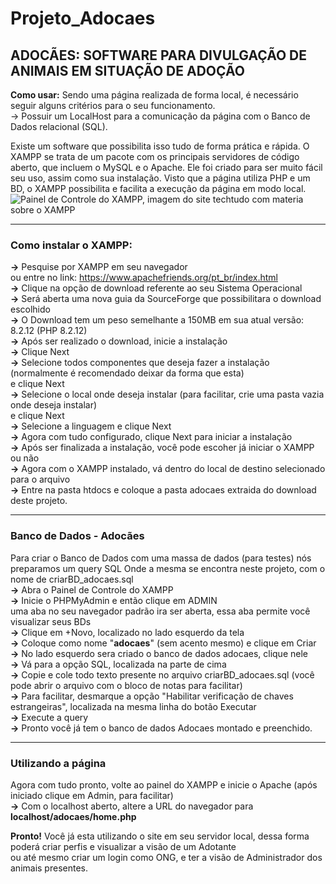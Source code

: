 # Projeto_Adocaes
## ADOCÃES: SOFTWARE PARA DIVULGAÇÃO DE ANIMAIS EM SITUAÇÃO DE ADOÇÃO

**Como usar:**
Sendo uma página realizada de forma local, é necessário seguir alguns critérios para o seu funcionamento.  
-> Possuir um LocalHost para a comunicação da página com o Banco de Dados relacional (SQL).  

Existe um software que possibilita isso tudo de forma prática e rápida.
O XAMPP se trata de um pacote com os principais servidores de código aberto, que incluem o MySQL e o Apache. Ele foi criado para ser muito fácil seu uso, assim como sua instalação.
Visto que a página utiliza PHP e um BD, o XAMPP possibilita e facilita a execução da página em modo local.
![Painel de Controle do XAMPP, imagem do site techtudo com materia sobre o XAMPP](https://s2-techtudo.glbimg.com/qfo1o2-x0Pruc9XimjZdH_rJ_n4=/0x0:753x476/984x0/smart/filters:strip_icc()/i.s3.glbimg.com/v1/AUTH_08fbf48bc0524877943fe86e43087e7a/internal_photos/bs/2021/h/x/eURLy6SSynAY7B33vmxg/2012-02-27-xampp-control.png)

---
### **Como instalar o XAMPP:**
**->** Pesquise por XAMPP em seu navegador  
   ou entre no link: https://www.apachefriends.org/pt_br/index.html  
**->** Clique na opção de download referente ao seu Sistema Operacional  
**->** Será aberta uma nova guia da SourceForge que possibilitara o download escolhido  
**->** O Download tem um peso semelhante a 150MB em sua atual versão: 8.2.12 (PHP 8.2.12)  
**->** Após ser realizado o download, inicie a instalação  
**->** Clique Next  
**->** Selecione todos componentes que deseja fazer a instalação (normalmente é recomendado deixar da forma que esta)  
   e clique Next  
**->** Selecione o local onde deseja instalar (para facilitar, crie uma pasta vazia onde deseja instalar)  
   e clique Next  
**->** Selecione a linguagem e clique Next  
**->** Agora com tudo configurado, clique Next para iniciar a instalação  
**->** Após ser finalizada a instalação, você pode escoher já iniciar o XAMPP ou não  
**->** Agora com o XAMPP instalado, vá dentro do local de destino selecionado para o arquivo  
**->** Entre na pasta htdocs e coloque a pasta adocaes extraida do download deste projeto.  

---
### **Banco de Dados - Adocães**
Para criar o Banco de Dados com uma massa de dados (para testes) nós preparamos um query SQL
Onde a mesma se encontra neste projeto, com o nome de criarBD_adocaes.sql  
**->** Abra o Painel de Controle do XAMPP  
**->** Inicie o PHPMyAdmin e então clique em ADMIN  
   uma aba no seu navegador padrão ira ser aberta, essa aba permite você visualizar seus BDs  
**->** Clique em +Novo, localizado no lado esquerdo da tela  
**->** Coloque como nome "**adocaes**" (sem acento mesmo) e clique em Criar  
**->** No lado esquerdo sera criado o banco de dados adocaes, clique nele  
**->** Vá para a opção SQL, localizada na parte de cima  
**->** Copie e cole todo texto presente no arquivo criarBD_adocaes.sql (você pode abrir o arquivo com o bloco de notas para facilitar)  
**->** Para facilitar, desmarque a opção "Habilitar verificação de chaves estrangeiras", localizada na mesma linha do botão Executar  
**->** Execute a query  
**->** Pronto você já tem o banco de dados Adocaes montado e preenchido.  

---
### **Utilizando a página**
Agora com tudo pronto, volte ao painel do XAMPP e inicie o Apache (após iniciado clique em Admin, para facilitar)  
**->** Com o localhost aberto, altere a URL do navegador para **localhost/adocaes/home.php**  
  
**Pronto!** Você já esta utilizando o site em seu servidor local, dessa forma poderá criar perfis e visualizar a visão de um Adotante  
ou até mesmo criar um login como ONG, e ter a visão de Administrador dos animais presentes.  

